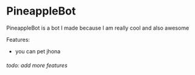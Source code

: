 # PineappleBot

PineappleBot is a bot I made because I am really cool and also awesome

Features:
- you can pet jhona


###### todo: add more features